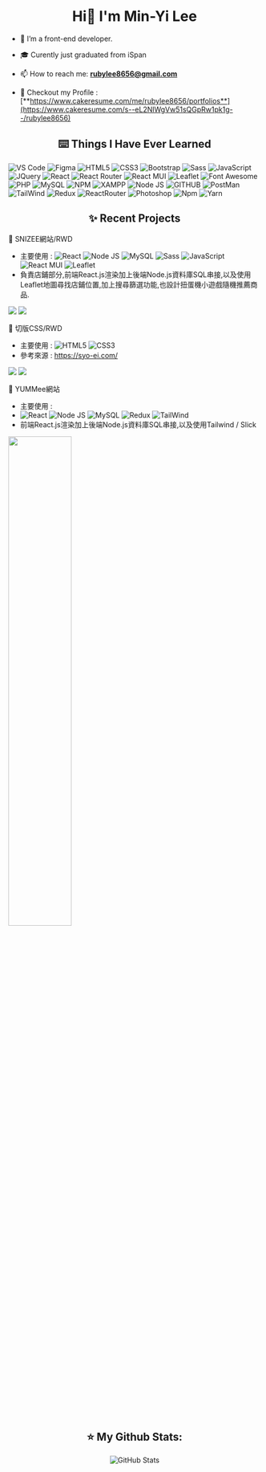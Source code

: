 <h1 align="center">Hi👋 I'm Min-Yi Lee</h1>

- 🌱 I’m a front-end developer.

- 🎓 Curently just graduated from iSpan

- 📫 How to reach me: **rubylee8656@gmail.com**

- 📓 Checkout my Profile : [**https://www.cakeresume.com/me/rubylee8656/portfolios**](https://www.cakeresume.com/s--eL2NlWgVw51sQGpRw1pk1g--/rubylee8656)

<h2 align="center">⌨️ Things I Have Ever Learned</h2>

<p>
   <img alt="VS Code" src="https://img.shields.io/badge/Visual_Studio_Code-0078D4?style=for-the-badge&logo=visual%20studio%20code&logoColor=white" />
      <img alt="Figma" src="https://img.shields.io/badge/Figma-F20E1E?style=for-the-badge&logo=figma&logoColor=white" />
   <img alt="HTML5" src="https://img.shields.io/badge/HTML5-E34F26?style=for-the-badge&logo=html5&logoColor=white" />
   <img alt="CSS3" src="https://img.shields.io/badge/CSS3-1572B6?style=for-the-badge&logo=css3&logoColor=white" />
    <img alt="Bootstrap" src="https://img.shields.io/badge/Bootstrap-563D7C?style=for-the-badge&logo=bootstrap&logoColor=white" />
   <img alt="Sass" src="https://img.shields.io/badge/Sass-CC6699?style=for-the-badge&logo=sass&logoColor=white" />
   <img alt="JavaScript" src="https://img.shields.io/badge/JavaScript-323330?style=for-the-badge&logo=javascript&logoColor=F7DF1E" />
   <img alt="JQuery" src="https://img.shields.io/badge/jQuery-0769AD?style=for-the-badge&logo=jquery&logoColor=white" />
    <img alt="React" src="https://img.shields.io/badge/React-20232A?style=for-the-badge&logo=react&logoColor=61DAFB" />
    <img alt="React Router" src="https://img.shields.io/badge/React_Router-CA4245?style=for-the-badge&logo=react-router&logoColor=white" />
   <img alt="React MUI" src="https://img.shields.io/badge/Material%20UI-007FFF?style=for-the-badge&logo=mui&logoColor=white" />
   <img alt="Leaflet" src="https://img.shields.io/badge/Leaflet-199900?style=for-the-badge&logo=Leaflet&logoColor=white" />
      <img alt="Font Awesome" src="https://img.shields.io/badge/Font_Awesome-339AF0?style=for-the-badge&logo=fontawesome&logoColor=white" />
    <img alt="PHP" src="https://img.shields.io/badge/PHP-777BB4?style=for-the-badge&logo=php&logoColor=white" />
    <img alt="MySQL" src="https://img.shields.io/badge/MySQL-005C84?style=for-the-badge&logo=mysql&logoColor=white" />
     <img alt="NPM" src="https://img.shields.io/badge/npm-CB3837?style=for-the-badge&logo=npm&logoColor=white" />
    <img alt="XAMPP" src="https://img.shields.io/badge/Xampp-F37623?style=for-the-badge&logo=xampp&logoColor=white" />
   <img alt="Node JS" src="https://img.shields.io/badge/Node.js-339933?style=for-the-badge&logo=nodedotjs&logoColor=white" />
   <img alt="GITHUB" src="https://img.shields.io/badge/GitHub-100000?style=for-the-badge&logo=github&logoColor=white" />
  <img alt="PostMan" src="https://img.shields.io/badge/Postman-FF6C37?style=for-the-badge&logo=Postman&logoColor=white" />
   <img alt="TailWind" src="https://img.shields.io/badge/Tailwind_CSS-38B2AC?style=for-the-badge&logo=tailwind-css&logoColor=white" />
    <img alt="Redux" src="https://img.shields.io/badge/Redux-593D88?style=for-the-badge&logo=redux&logoColor=white" />
   <img alt="ReactRouter" src="https://img.shields.io/badge/React_Router-CA4245?style=for-the-badge&logo=react-router&logoColor=white" />
    <img alt="Photoshop" src="https://img.shields.io/badge/Adobe%20Photoshop-31A8FF?style=for-the-badge&logo=Adobe%20Photoshop&logoColor=black" />
   <img alt="Npm" src="https://img.shields.io/badge/npm-CB3837?style=for-the-badge&logo=npm&logoColor=white" />
   <img alt="Yarn" src="https://img.shields.io/badge/Yarn-2C8EBB?style=for-the-badge&logo=yarn&logoColor=white" />
</p>

<h2 align="center">✨ Recent Projects</h2>

💚 SNIZEE網站/RWD
- 主要使用 : 
   <img alt="React" src="https://img.shields.io/badge/React-20232A?style=for-the-badge&logo=react&logoColor=61DAFB" />
   <img alt="Node JS" src="https://img.shields.io/badge/Node.js-339933?style=for-the-badge&logo=nodedotjs&logoColor=white" />
   <img alt="MySQL" src="https://img.shields.io/badge/MySQL-005C84?style=for-the-badge&logo=mysql&logoColor=white" />
    <img alt="Sass" src="https://img.shields.io/badge/Sass-CC6699?style=for-the-badge&logo=sass&logoColor=white" />
    <img alt="JavaScript" src="https://img.shields.io/badge/JavaScript-323330?style=for-the-badge&logo=javascript&logoColor=F7DF1E" />
    <img alt="React MUI" src="https://img.shields.io/badge/Material%20UI-007FFF?style=for-the-badge&logo=mui&logoColor=white" />
     <img alt="Leaflet" src="https://img.shields.io/badge/Leaflet-199900?style=for-the-badge&logo=Leaflet&logoColor=white" />
- 負責店鋪部分,前端React.js渲染加上後端Node.js資料庫SQL串接,以及使用Leaflet地圖尋找店鋪位置,加上搜尋篩選功能,也設計扭蛋機小遊戲隨機推薦商品.

<img src="https://user-images.githubusercontent.com/111359121/215986883-0abdc6ff-0039-47a8-ad36-1565d8c67069.jpg" />
<img src="https://user-images.githubusercontent.com/111359121/215986958-405088b9-d4d8-462a-bb57-dafeb9ccd79a.jpg" />

💚 切版CSS/RWD
- 主要使用 : 
   <img alt="HTML5" src="https://img.shields.io/badge/HTML5-E34F26?style=for-the-badge&logo=html5&logoColor=white" />
   <img alt="CSS3" src="https://img.shields.io/badge/CSS3-1572B6?style=for-the-badge&logo=css3&logoColor=white" />
- 參考來源 : https://syo-ei.com/
 
<img src="https://user-images.githubusercontent.com/111359121/215987267-b4755bc5-f996-479e-91b0-fadca352e177.jpg" />
<img src="https://user-images.githubusercontent.com/111359121/215987723-18ba103f-de51-4f6a-a540-4b153f41fde5.jpg" />

💚 YUMMee網站
- 主要使用 : 
-  <img alt="React" src="https://img.shields.io/badge/React-20232A?style=for-the-badge&logo=react&logoColor=61DAFB" />
   <img alt="Node JS" src="https://img.shields.io/badge/Node.js-339933?style=for-the-badge&logo=nodedotjs&logoColor=white" />
   <img alt="MySQL" src="https://img.shields.io/badge/MySQL-005C84?style=for-the-badge&logo=mysql&logoColor=white" />
   <img alt="Redux" src="https://img.shields.io/badge/Redux-593D88?style=for-the-badge&logo=redux&logoColor=white" />
    <img alt="TailWind" src="https://img.shields.io/badge/Tailwind_CSS-38B2AC?style=for-the-badge&logo=tailwind-css&logoColor=white" />
- 前端React.js渲染加上後端Node.js資料庫SQL串接,以及使用Tailwind / Slick
 
<img src="https://user-images.githubusercontent.com/111359121/215995934-0487273a-4e5b-4aaa-b7a5-16b4297f6bb7.jpg" style="width:50%"/>

<h2 align="center">⭐️ My Github Stats:</h2>

<p align="center">
  <img alt="GitHub Stats" src="https://github-readme-stats.vercel.app/api?username=rubylee8656" />
</p>
